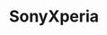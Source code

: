 ---
title: SonyXperia
crosslinks:
- Android
- TheSilphRoad
- Serendipity
- GooglePixel
- leagueoflegends
- AndroidQuestions
- PickAnAndroidForMe
- Nexus7
---